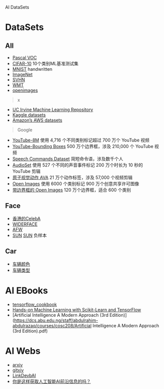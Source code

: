 
AI DataSets

# DataSets

## All

- [Pascal VOC](http://host.robots.ox.ac.uk/pascal/VOC/ )
- [CIFAR-10](http://www.cs.toronto.edu/~kriz/cifar.html) 10个类别ML基准测试集
- [MNIST](http://yann.lecun.com/exdb/mnist/)  handwritten
- [ImageNet](http://www.image-net.org)
- [SVHN](http://ufldl.stanford.edu/housenumbers/)
- [WMT ](http://www.statmt.org/wmt16/translation-task.html#download)
- [openimages](https://github.com/openimages/dataset)

>  x
- [UC Irvine Machine Learning Repository](http://archive.ics.uci.edu/ml/index.php)
- [Kaggle datasets](https://www.kaggle.com/datasets)
- [Amazon’s AWS datasets](http://aws.amazon.com/fr/datasets/)

> Google
- [YouTube-8M](https://research.google.com/youtube8m/) 使用 4,716 个不同类别标记超过 700 万个 YouTube 视频
- [YouTube-Bounding Boxes](https://research.googleblog.com/2017/02/advancing-research-on-video.html) 500 万个边界框，涉及 210,000 个 YouTube 视频
- [Speech Commands Dataset](https://research.googleblog.com/2017/08/launching-speech-commands-dataset.html) 简短命令语，涉及数千个人
- [AudioSet](https://research.googleblog.com/2017/03/announcing-audioset-dataset-for-audio.html) 使用 527 个不同的声音事件标记 200 万个时长为 10 秒的 YouTube 剪辑
- [原子视觉动作 AVA](https://research.googleblog.com/2017/10/announcing-ava-finely-labeled-video.html) 21 万个动作标签，涉及 57,000 个视频剪辑
- [Open Images](https://research.googleblog.com/2016/09/introducing-open-images-dataset.html) 使用 6000 个类别标记 900 万个创意共享许可图像
- [带边界框的 Open Images](https://research.googleblog.com/2017/07/an-update-to-open-images-now-with.html) 120 万个边界框，适合 600 个类别

## Face
- [香港的CelebA](http://mmlab.ie.cuhk.edu.hk/projects/CelebA.html)
- [WIDERFACE](http://mmlab.ie.cuhk.edu.hk/projects/WIDERFace/)
- [AFW](http://ibug.doc.ic.ac.uk/resources/facial-point-annotations/)
- [SUN](http://groups.csail.mit.edu/vision/SUN/)  [SUN](http://vision.princeton.edu/projects/2010/SUN/) 负样本

## Car
- [车辆颜色](http://mclab.eic.hust.edu.cn/~pchen/project.html )
- [车辆类型](http://iitlab.bit.edu.cn/mcislab/vehicledb/)


# AI EBooks
- [tensorflow_cookbook](https://github.com/nfmcclure/tensorflow_cookbook)
- [Hands-on Machine Learning with Scikit-Learn and TensorFlow](https://github.com/ageron/handson-ml)
- [Artificial Intelligence A Modern Approach (3rd Edition)](https://dcs.abu.edu.ng/staff/abdulrahim-abdulrazaq/courses/cosc208/Artificial Intelligence A Modern Approach (3rd Edition).pdf)

# AI Webs

- [arxiv](https://arxiv.org)
- [gitxiv](http://www.gitxiv.com)
- [LinkDevbAI](https://github.com/skyseraph/Soft-Tools/blob/master/docs/LinkDevbAI.md)
- [你是这样获取人工智能AI前沿信息的吗？](https://zhuanlan.zhihu.com/p/21263408)
